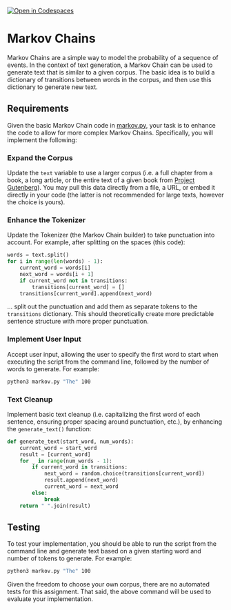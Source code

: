 [![Open in Codespaces](https://classroom.github.com/assets/launch-codespace-2972f46106e565e64193e422d61a12cf1da4916b45550586e14ef0a7c637dd04.svg)](https://classroom.github.com/open-in-codespaces?assignment_repo_id=16962869)
# Markov Chains

Markov Chains are a simple way to model the probability of a sequence of events. In the context of text generation, a Markov Chain can be used to generate text that is similar to a given corpus. The basic idea is to build a dictionary of transitions between words in the corpus, and then use this dictionary to generate new text.

## Requirements

Given the basic Markov Chain code in [markov.py](markov.py), your task is to enhance the code to allow for more complex Markov Chains. Specifically, you will implement the following:

### Expand the Corpus

Update the `text` variable to use a larger corpus (i.e. a full chapter from a book, a long article, or the entire text of a given book from [Project Gutenberg](https://www.gutenberg.org/)). You may pull this data directly from a file, a URL, or embed it directly in your code (the latter is not recommended for large texts, however the choice is yours).

### Enhance the Tokenizer

Update the Tokenizer (the Markov Chain builder) to take punctuation into account. For example, after splitting on the spaces (this code):

```python
words = text.split()
for i in range(len(words) - 1):
    current_word = words[i]
    next_word = words[i + 1]
    if current_word not in transitions:
        transitions[current_word] = []
    transitions[current_word].append(next_word)
```
… split out the punctuation and add them as separate tokens to the `transitions` dictionary. This should theoretically create more predictable sentence structure with more proper punctuation.

### Implement User Input

Accept user input, allowing the user to specify the first word to start when executing the script from the command line, followed by the number of words to generate. For example:

```bash
python3 markov.py "The" 100
```

### Text Cleanup

Implement basic text cleanup (i.e. capitalizing the first word of each sentence, ensuring proper spacing around punctuation, etc.), by enhancing the `generate_text()` function:

```python
def generate_text(start_word, num_words):
    current_word = start_word
    result = [current_word]
    for _ in range(num_words - 1):
        if current_word in transitions:
            next_word = random.choice(transitions[current_word])
            result.append(next_word)
            current_word = next_word
        else:
            break
    return " ".join(result)
```

## Testing

To test your implementation, you should be able to run the script from the command line and generate text based on a given starting word and number of tokens to generate. For example:

```bash
python3 markov.py "The" 100
```

Given the freedom to choose your own corpus, there are no automated tests for this assignment. That said, the above command will be used to evaluate your implementation.